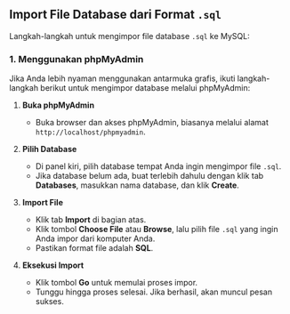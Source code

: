 ## Import File Database dari Format `.sql`

Langkah-langkah untuk mengimpor file database `.sql` ke MySQL:

### 1. Menggunakan phpMyAdmin
Jika Anda lebih nyaman menggunakan antarmuka grafis, ikuti langkah-langkah berikut untuk mengimpor database melalui phpMyAdmin:

1. **Buka phpMyAdmin**
   - Buka browser dan akses phpMyAdmin, biasanya melalui alamat `http://localhost/phpmyadmin`.

2. **Pilih Database**
   - Di panel kiri, pilih database tempat Anda ingin mengimpor file `.sql`.
   - Jika database belum ada, buat terlebih dahulu dengan klik tab **Databases**, masukkan nama database, dan klik **Create**.

3. **Import File**
   - Klik tab **Import** di bagian atas.
   - Klik tombol **Choose File** atau **Browse**, lalu pilih file `.sql` yang ingin Anda impor dari komputer Anda.
   - Pastikan format file adalah **SQL**.

4. **Eksekusi Import**
   - Klik tombol **Go** untuk memulai proses impor.
   - Tunggu hingga proses selesai. Jika berhasil, akan muncul pesan sukses.
